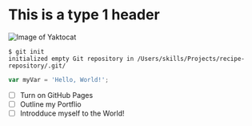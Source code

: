 # This is a type 1 header 
![Image of Yaktocat](https://octodex.github.com/images/yaktocat.png)
```
$ git init
initialized empty Git repository in /Users/skills/Projects/recipe-repository/.git/
```
```  javascript
var myVar = 'Hello, World!';
```
- [ ] Turn on GitHub Pages
- [ ] Outline my Portflio
- [ ] Introdduce myself to the World!
